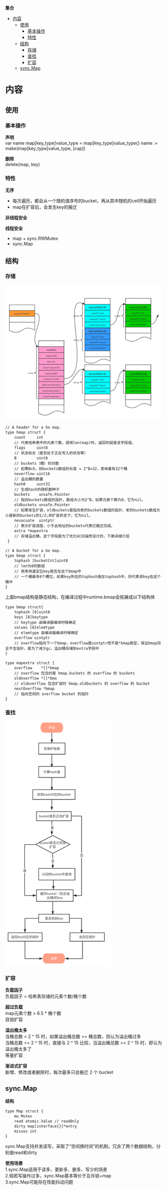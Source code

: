 **集合**
- [内容](#内容)
  - [使用](#使用)
    - [基本操作](#基本操作)
    - [特性](#特性)
  - [结构](#结构)
    - [存储](#存储)
    - [查找](#查找)
    - [扩容](#扩容)
  - [sync.Map](#syncmap)

# 内容 #
## 使用 ##
### 基本操作 ###
**声明**  
var name map[key_type]value_type = map[key_type]value_type{} 
name := make(map[key_type]value_type, [cap])  

**删除**  
delete(map, key)  

### 特性 ###
**无序**  
- 每次遍历，都会从一个随机值序号的bucket，再从其中随机的cell开始遍历
- map在扩容后，会发生key的搬迁

**非线程安全**  

**线程安全**
- map + sync.RWMutex
- sync.Map

## 结构 ##
### 存储 ###
![](./images/map/struct.png)

```
// A header for a Go map.
type hmap struct {
    count     int 
    // 代表哈希表中的元素个数，调用len(map)时，返回的就是该字段值。
    flags     uint8 
    // 状态标志（是否处于正在写入的状态等）
    B         uint8  
    // buckets（桶）的对数
    // 如果B=5，则buckets数组的长度 = 2^B=32，意味着有32个桶
    noverflow uint16 
    // 溢出桶的数量
    hash0     uint32 
    // 生成hash的随机数种子
    buckets    unsafe.Pointer 
    // 指向buckets数组的指针，数组大小为2^B，如果元素个数为0，它为nil。
    oldbuckets unsafe.Pointer 
    // 如果发生扩容，oldbuckets是指向老的buckets数组的指针，老的buckets数组大小是新的buckets的1/2;非扩容状态下，它为nil。
    nevacuate  uintptr        
    // 表示扩容进度，小于此地址的buckets代表已搬迁完成。
    extra *mapextra 
    // 存储溢出桶，这个字段是为了优化GC扫描而设计的，下面详细介绍
 }
```
```
// A bucket for a Go map.
type bmap struct {
    tophash [bucketCnt]uint8        
    // len为8的数组
    // 用来快速定位key是否在这个bmap中
    // 一个桶最多8个槽位，如果key所在的tophash值在tophash中，则代表该key在这个桶中
}
```
上面bmap结构是静态结构，在编译过程中runtime.bmap会拓展成以下结构体
```
type bmap struct{
    tophash [8]uint8
    keys [8]keytype 
    // keytype 由编译器编译时候确定
    values [8]elemtype 
    // elemtype 由编译器编译时候确定
    overflow uintptr 
    // overflow指向下一个bmap，overflow是uintptr而不是*bmap类型，保证bmap完全不含指针，是为了减少gc，溢出桶存储到extra字段中
}
```
```
type mapextra struct {
    overflow    *[]*bmap
    // overflow 包含的是 hmap.buckets 的 overflow 的 buckets
    oldoverflow *[]*bma
    // oldoverflow 包含扩容时 hmap.oldbuckets 的 overflow 的 bucket
    nextOverflow *bmap 
    // 指向空闲的 overflow bucket 的指针
}
```

### 查找 ###
![](./images/map/get.png)

### 扩容 ###
**负载因子**  
负载因子 = 哈希表存储的元素个数/桶个数  

**超过负载**  
map元素个数 > 6.5 * 桶个数  
双倍扩容  

**溢出桶太多**  
当桶总数 < 2 ^ 15 时，如果溢出桶总数 >= 桶总数，则认为溢出桶过多  
当桶总数 >= 2 ^ 15 时，直接与 2 ^ 15 比较，当溢出桶总数 >= 2 ^ 15 时，即认为溢出桶太多了  
等量扩容  

**渐进式扩容**  
新增、修改或者删除时，每次最多只会搬迁 2 个 bucket

## sync.Map ##
**结构**   
```
type Map struct {
    mu Mutex
    read atomic.Value // readOnly
    dirty map[interface{}]*entry
    misses int
}
```   
sync.Map支持并发读写，采取了“空间换时间”的机制，冗余了两个数据结构，分别是read和dirty

**使用场景**  
1.sync.Map适用于读多、更新多、删多、写少的场景  
2.倘若写操作过多，sync.Map基本等价于互斥锁+map  
3.sync.Map可能存在性能抖动问题